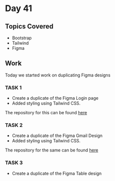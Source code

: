 # Day 41

## Topics Covered

- Bootstrap
- Tailwind
- Figma

## Work

Today we started work on duplicating Figma designs

### TASK 1

- Create a duplicate of the Figma Login page
- Added styling using Tailwind CSS.

The repository for this can be found [here](./Login)

### TASK 2

- Create a duplicate of the Figma Gmail Design
- Added styling using Tailwind CSS.

The repository for the same can be found [here](./Gmail) 

### TASK 3

- Create a duplicate of the Figma Table design